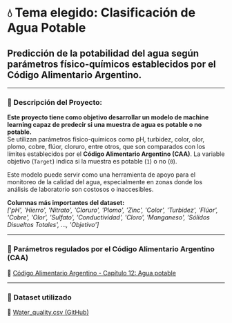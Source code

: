 # 💧 Tema elegido: Clasificación de Agua Potable
## Predicción de la potabilidad del agua según parámetros físico-químicos establecidos por el Código Alimentario Argentino.

---

### 🧾 Descripción del Proyecto:

**Este proyecto tiene como objetivo desarrollar un modelo de machine learning capaz de predecir si una muestra de agua es potable o no potable.**  
Se utilizan parámetros físico-químicos como pH, turbidez, color, olor, plomo, cobre, flúor, cloruro, entre otros, que son comparados con los límites establecidos por el **Código Alimentario Argentino (CAA)**. La variable objetivo (`Target`) indica si la muestra es potable (`1`) o no (`0`).

Este modelo puede servir como una herramienta de apoyo para el monitoreo de la calidad del agua, especialmente en zonas donde los análisis de laboratorio son costosos o inaccesibles.

**Columnas más importantes del dataset:**  
*['pH', 'Hierro', 'Nitrato', 'Cloruro', 'Plomo', 'Zinc', 'Color', 'Turbidez', 'Flúor', 'Cobre', 'Olor', 'Sulfato', 'Conductividad', 'Cloro', 'Manganeso', 'Sólidos Disueltos Totales', ..., 'Objetivo']*

---

### 🧪 Parámetros regulados por el Código Alimentario Argentino (CAA)  
🔗 [Código Alimentario Argentino - Capítulo 12: Agua potable](https://alimentosargentinos.magyp.gob.ar/contenido/marco/CAA/Capitulo_12.php)

---

### 🚰 Dataset utilizado  
🔗 [Water_quality.csv (GitHub)](https://media.githubusercontent.com/media/micaelakorol21/dataset_water_quality/refs/heads/main/Water_quality.csv)
